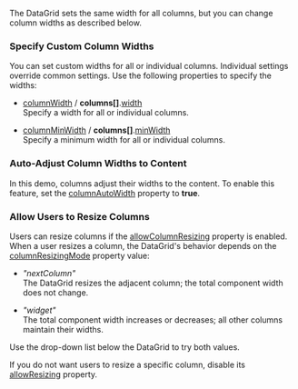 The DataGrid sets the same width for all columns, but you can change column widths as described below.
<!--split-->

### Specify Custom Column Widths
You can set custom widths for all or individual columns. Individual settings override common settings. Use the following properties to specify the widths:

* [columnWidth](/Documentation/ApiReference/UI_Components/dxDataGrid/Configuration/#columnWidth) / **columns[]**.[width](/Documentation/ApiReference/UI_Components/dxDataGrid/Configuration/columns/#width)               
Specify a width for all or individual columns.

* [columnMinWidth](/Documentation/ApiReference/UI_Components/dxDataGrid/Configuration/#columnMinWidth) / **columns[]**.[minWidth](/Documentation/ApiReference/UI_Components/dxDataGrid/Configuration/columns/#minWidth)                        
Specify a minimum width for all or individual columns.

### Auto-Adjust Column Widths to Content
In this demo, columns adjust their widths to the content. To enable this feature, set the [columnAutoWidth](/Documentation/ApiReference/UI_Components/dxDataGrid/Configuration/#columnAutoWidth) property to **true**.

### Allow Users to Resize Columns
Users can resize columns if the [allowColumnResizing](/Documentation/ApiReference/UI_Components/dxDataGrid/Configuration/#allowColumnResizing) property is enabled. When a user resizes a column, the DataGrid's behavior depends on the [columnResizingMode](/Documentation/ApiReference/UI_Components/dxDataGrid/Configuration/#columnResizingMode) property value:

* *"nextColumn"*           
The DataGrid resizes the adjacent column; the total component width does not change.

* *"widget"*            
The total component width increases or decreases; all other columns maintain their widths.

Use the drop-down list below the DataGrid to try both values.

If you do not want users to resize a specific column, disable its [allowResizing](/Documentation/ApiReference/UI_Components/dxDataGrid/Configuration/columns/#allowResizing) property.
